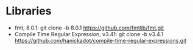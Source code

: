
# Libraries

 * fmt, 8.0.1:  git clone -b 8.0.1 https://github.com/fmtlib/fmt.git
 * Compile Time Regular Expression, v3.41: git clone -b v3.4.1 https://github.com/hanickadot/compile-time-regular-expressions.git


